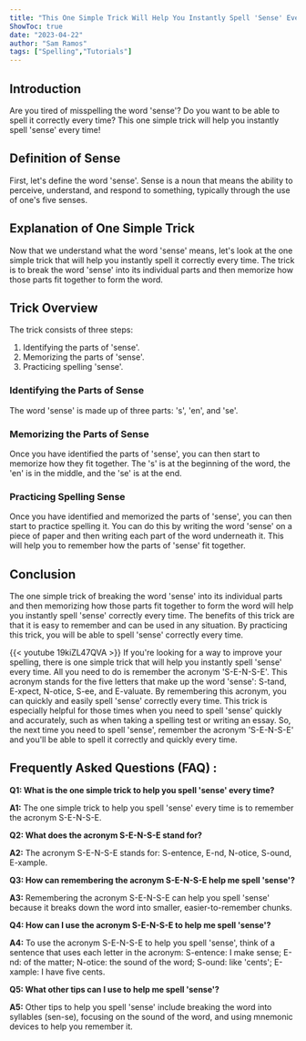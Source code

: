 ```yaml
---
title: "This One Simple Trick Will Help You Instantly Spell 'Sense' Every Time!"
ShowToc: true 
date: "2023-04-22"
author: "Sam Ramos" 
tags: ["Spelling","Tutorials"]
---
```

## Introduction

Are you tired of misspelling the word 'sense'? Do you want to be able to spell it correctly every time? This one simple trick will help you instantly spell 'sense' every time! 

## Definition of Sense

First, let's define the word 'sense'. Sense is a noun that means the ability to perceive, understand, and respond to something, typically through the use of one's five senses. 

## Explanation of One Simple Trick

Now that we understand what the word 'sense' means, let's look at the one simple trick that will help you instantly spell it correctly every time. The trick is to break the word 'sense' into its individual parts and then memorize how those parts fit together to form the word. 

## Trick Overview

The trick consists of three steps: 

1. Identifying the parts of 'sense'. 
2. Memorizing the parts of 'sense'. 
3. Practicing spelling 'sense'. 

### Identifying the Parts of Sense

The word 'sense' is made up of three parts: 's', 'en', and 'se'. 

### Memorizing the Parts of Sense

Once you have identified the parts of 'sense', you can then start to memorize how they fit together. The 's' is at the beginning of the word, the 'en' is in the middle, and the 'se' is at the end. 

### Practicing Spelling Sense

Once you have identified and memorized the parts of 'sense', you can then start to practice spelling it. You can do this by writing the word 'sense' on a piece of paper and then writing each part of the word underneath it. This will help you to remember how the parts of 'sense' fit together. 

## Conclusion

The one simple trick of breaking the word 'sense' into its individual parts and then memorizing how those parts fit together to form the word will help you instantly spell 'sense' correctly every time. The benefits of this trick are that it is easy to remember and can be used in any situation. By practicing this trick, you will be able to spell 'sense' correctly every time.

{{< youtube 19kiZL47QVA >}} 
If you're looking for a way to improve your spelling, there is one simple trick that will help you instantly spell 'sense' every time. All you need to do is remember the acronym 'S-E-N-S-E'. This acronym stands for the five letters that make up the word 'sense': S-tand, E-xpect, N-otice, S-ee, and E-valuate. By remembering this acronym, you can quickly and easily spell 'sense' correctly every time. This trick is especially helpful for those times when you need to spell 'sense' quickly and accurately, such as when taking a spelling test or writing an essay. So, the next time you need to spell 'sense', remember the acronym 'S-E-N-S-E' and you'll be able to spell it correctly and quickly every time.

## Frequently Asked Questions (FAQ) :
**Q1: What is the one simple trick to help you spell 'sense' every time?**

**A1:** The one simple trick to help you spell 'sense' every time is to remember the acronym S-E-N-S-E.

**Q2: What does the acronym S-E-N-S-E stand for?**

**A2:** The acronym S-E-N-S-E stands for: S-entence, E-nd, N-otice, S-ound, E-xample. 

**Q3: How can remembering the acronym S-E-N-S-E help me spell 'sense'?**

**A3:** Remembering the acronym S-E-N-S-E can help you spell 'sense' because it breaks down the word into smaller, easier-to-remember chunks. 

**Q4: How can I use the acronym S-E-N-S-E to help me spell 'sense'?**

**A4:** To use the acronym S-E-N-S-E to help you spell 'sense', think of a sentence that uses each letter in the acronym: S-entence: I make sense; E-nd: of the matter; N-otice: the sound of the word; S-ound: like 'cents'; E-xample: I have five cents. 

**Q5: What other tips can I use to help me spell 'sense'?**

**A5:** Other tips to help you spell 'sense' include breaking the word into syllables (sen-se), focusing on the sound of the word, and using mnemonic devices to help you remember it.






